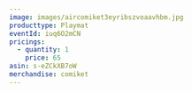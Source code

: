 ```yaml
---
image: images/aircomiket3eyribszvoaavhbm.jpg
producttype: Playmat
eventId: iuq6O2mCN
pricings:
  - quantity: 1
    price: 65
asin: s-eZCkXB7oW
merchandise: comiket
---
```

